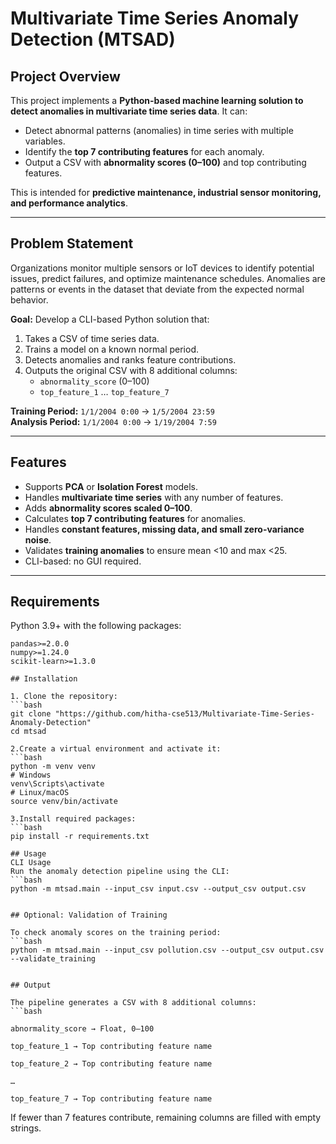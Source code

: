 # Multivariate Time Series Anomaly Detection (MTSAD)


## Project Overview
This project implements a **Python-based machine learning solution to detect anomalies in multivariate time series data**. It can:  

- Detect abnormal patterns (anomalies) in time series with multiple variables.  
- Identify the **top 7 contributing features** for each anomaly.  
- Output a CSV with **abnormality scores (0–100)** and top contributing features.  

This is intended for **predictive maintenance, industrial sensor monitoring, and performance analytics**.

---

## Problem Statement
Organizations monitor multiple sensors or IoT devices to identify potential issues, predict failures, and optimize maintenance schedules. Anomalies are patterns or events in the dataset that deviate from the expected normal behavior.  

**Goal:** Develop a CLI-based Python solution that:  
1. Takes a CSV of time series data.  
2. Trains a model on a known normal period.  
3. Detects anomalies and ranks feature contributions.  
4. Outputs the original CSV with 8 additional columns:  
   - `abnormality_score` (0–100)  
   - `top_feature_1` … `top_feature_7`  

**Training Period:** `1/1/2004 0:00` → `1/5/2004 23:59`  
**Analysis Period:** `1/1/2004 0:00` → `1/19/2004 7:59`  

---

## Features
- Supports **PCA** or **Isolation Forest** models.  
- Handles **multivariate time series** with any number of features.  
- Adds **abnormality scores scaled 0–100**.  
- Calculates **top 7 contributing features** for anomalies.  
- Handles **constant features, missing data, and small zero-variance noise**.  
- Validates **training anomalies** to ensure mean <10 and max <25.  
- CLI-based: no GUI required.  

---

## Requirements
Python 3.9+ with the following packages:  
```text
pandas>=2.0.0
numpy>=1.24.0
scikit-learn>=1.3.0

## Installation

1. Clone the repository:  
```bash
git clone "https://github.com/hitha-cse513/Multivariate-Time-Series-Anomaly-Detection"
cd mtsad

2.Create a virtual environment and activate it:
```bash
python -m venv venv
# Windows
venv\Scripts\activate
# Linux/macOS
source venv/bin/activate

3.Install required packages:
```bash
pip install -r requirements.txt

## Usage
CLI Usage
Run the anomaly detection pipeline using the CLI:
```bash
python -m mtsad.main --input_csv input.csv --output_csv output.csv


## Optional: Validation of Training

To check anomaly scores on the training period:
```bash
python -m mtsad.main --input_csv pollution.csv --output_csv output.csv --validate_training


## Output

The pipeline generates a CSV with 8 additional columns:
```bash

abnormality_score → Float, 0–100

top_feature_1 → Top contributing feature name

top_feature_2 → Top contributing feature name

…

top_feature_7 → Top contributing feature name
```
If fewer than 7 features contribute, remaining columns are filled with empty strings.


